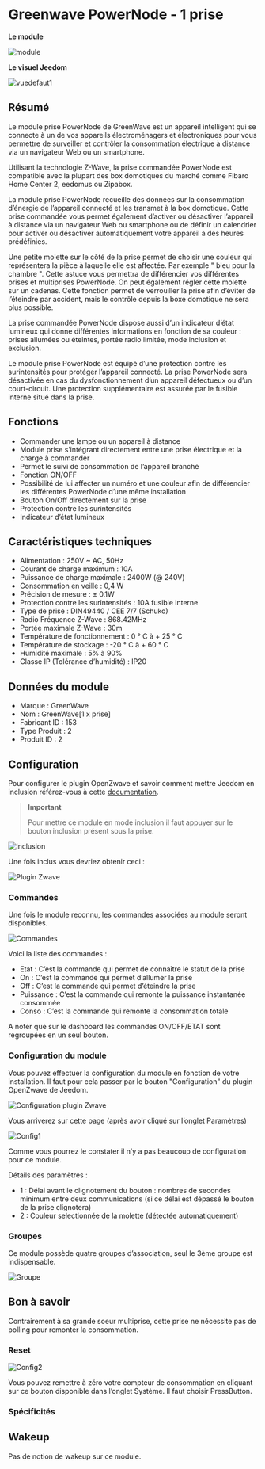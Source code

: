 # Greenwave PowerNode - 1 prise

**Le module**

![module](images/greenwave.Powernode1/module.jpg)

**Le visuel Jeedom**

![vuedefaut1](images/greenwave.Powernode1/vuedefaut1.jpg)

## Résumé

Le module prise PowerNode de GreenWave est un appareil intelligent qui se connecte à un de vos appareils électroménagers et électroniques pour vous permettre de surveiller et contrôler la consommation électrique à distance via un navigateur Web ou un smartphone.

Utilisant la technologie Z-Wave, la prise commandée PowerNode est compatible avec la plupart des box domotiques du marché comme Fibaro Home Center 2, eedomus ou Zipabox.

La module prise PowerNode recueille des données sur la consommation d’énergie de l’appareil connecté et les transmet à la box domotique. Cette prise commandée vous permet également d’activer ou désactiver l’appareil à distance via un navigateur Web ou smartphone ou de définir un calendrier pour activer ou désactiver automatiquement votre appareil à des heures prédéfinies.

Une petite molette sur le côté de la prise permet de choisir une couleur qui représentera la pièce à laquelle elle est affectée. Par exemple " bleu pour la chambre ". Cette astuce vous permettra de différencier vos différentes prises et multiprises PowerNode. On peut également régler cette molette sur un cadenas. Cette fonction permet de verrouiller la prise afin d’éviter de l’éteindre par accident, mais le contrôle depuis la boxe domotique ne sera plus possible.

La prise commandée PowerNode dispose aussi d’un indicateur d’état lumineux qui donne différentes informations en fonction de sa couleur : prises allumées ou éteintes, portée radio limitée, mode inclusion et exclusion.

Le module prise PowerNode est équipé d’une protection contre les surintensités pour protéger l’appareil connecté. La prise PowerNode sera désactivée en cas du dysfonctionnement d’un appareil défectueux ou d’un court-circuit. Une protection supplémentaire est assurée par le fusible interne situé dans la prise.

## Fonctions

-   Commander une lampe ou un appareil à distance
-   Module prise s’intégrant directement entre une prise électrique et la charge à commander
-   Permet le suivi de consommation de l’appareil branché
-   Fonction ON/OFF
-   Possibilité de lui affecter un numéro et une couleur afin de différencier les différentes PowerNode d’une même installation
-   Bouton On/Off directement sur la prise
-   Protection contre les surintensités
-   Indicateur d’état lumineux

## Caractéristiques techniques

-   Alimentation : 250V \~ AC, 50Hz
-   Courant de charge maximum : 10A
-   Puissance de charge maximale : 2400W (@ 240V)
-   Consommation en veille : 0,4 W
-   Précision de mesure : ± 0.1W
-   Protection contre les surintensités : 10A fusible interne
-   Type de prise : DIN49440 / CEE 7/7 (Schuko)
-   Radio Fréquence Z-Wave : 868.42MHz
-   Portée maximale Z-Wave : 30m
-   Température de fonctionnement : 0 ° C à + 25 ° C
-   Température de stockage : -20 ° C à + 60 ° C
-   Humidité maximale : 5% à 90%
-   Classe IP (Tolérance d’humidité) : IP20

## Données du module

-   Marque : GreenWave
-   Nom : GreenWave\[1 x prise\]
-   Fabricant ID : 153
-   Type Produit : 2
-   Produit ID : 2

## Configuration

Pour configurer le plugin OpenZwave et savoir comment mettre Jeedom en inclusion référez-vous à cette [documentation](https://doc.jeedom.com/fr_FR/plugins/automation%20protocol/openzwave/).

> **Important**
>
> Pour mettre ce module en mode inclusion il faut appuyer sur le bouton inclusion présent sous la prise.

![inclusion](images/greenwave.Powernode1/inclusion.jpg)

Une fois inclus vous devriez obtenir ceci :

![Plugin Zwave](images/greenwave.Powernode1/information.jpg)

### Commandes

Une fois le module reconnu, les commandes associées au module seront disponibles.

![Commandes](images/greenwave.Powernode1/commandes.jpg)

Voici la liste des commandes :

-   Etat : C’est la commande qui permet de connaître le statut de la prise
-   On : C’est la commande qui permet d’allumer la prise
-   Off : C’est la commande qui permet d’éteindre la prise
-   Puissance : C’est la commande qui remonte la puissance instantanée consommée
-   Conso : C’est la commande qui remonte la consommation totale

A noter que sur le dashboard les commandes ON/OFF/ETAT sont regroupées en un seul bouton.

### Configuration du module

Vous pouvez effectuer la configuration du module en fonction de votre installation. Il faut pour cela passer par le bouton "Configuration" du plugin OpenZwave de Jeedom.

![Configuration plugin Zwave](images/plugin/bouton_configuration.jpg)

Vous arriverez sur cette page (après avoir cliqué sur l’onglet Paramètres)

![Config1](images/greenwave.Powernode1/config1.jpg)

Comme vous pourrez le constater il n’y a pas beaucoup de configuration pour ce module.

Détails des paramètres :

-   1 : Délai avant le clignotement du bouton : nombres de secondes minimum entre deux communications (si ce délai est dépassé le bouton de la prise clignotera)
-   2 : Couleur selectionnée de la molette (détectée automatiquement)

### Groupes

Ce module possède quatre groupes d’association, seul le 3ème groupe est indispensable.

![Groupe](images/greenwave.Powernode1/groupe.jpg)

## Bon à savoir

Contrairement à sa grande soeur multiprise, cette prise ne nécessite pas de polling pour remonter la consommation.

### Reset

![Config2](images/greenwave.Powernode1/config2.jpg)

Vous pouvez remettre à zéro votre compteur de consommation en cliquant sur ce bouton disponible dans l’onglet Système. Il faut choisir PressButton.

### Spécificités

## Wakeup

Pas de notion de wakeup sur ce module.
